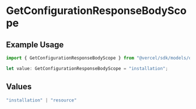 # GetConfigurationResponseBodyScope

## Example Usage

```typescript
import { GetConfigurationResponseBodyScope } from "@vercel/sdk/models/operations/getconfiguration.js";

let value: GetConfigurationResponseBodyScope = "installation";
```

## Values

```typescript
"installation" | "resource"
```